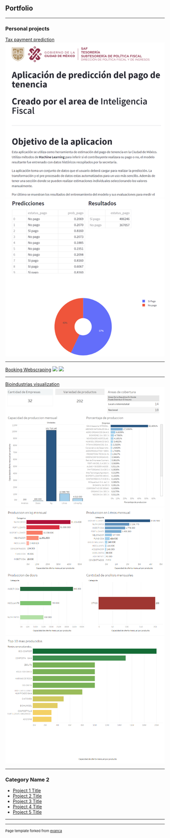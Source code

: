 ## Portfolio

---

### Personal projects

[Tax payment prediction](https://github.com/kamolui/TenenciaApp)
<img src="image/model_1.png?raw=true"/>
<img src="image/model_2.png?raw=true"/>

---
[Booking Webscraping](https://github.com/kamolui/booking-Webscraping)
<img src="web_1.png?raw=true"/>
<img src="web_2.png?raw=true"/>

---
[Bioindustrias visualization](https://github.com/kamolui/Bioindustrias)
<img src="image/general_info.png?raw=true"/>
<img src="image/production.png?raw=true"/>
<img src="image/top_10.png?raw=true"/>

---

### Category Name 2

- [Project 1 Title](http://example.com/)
- [Project 2 Title](http://example.com/)
- [Project 3 Title](http://example.com/)
- [Project 4 Title](http://example.com/)
- [Project 5 Title](http://example.com/)

---




---
<p style="font-size:11px">Page template forked from <a href="https://github.com/evanca/quick-portfolio">evanca</a></p>
<!-- Remove above link if you don't want to attibute -->
